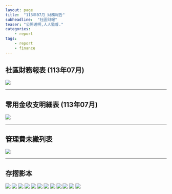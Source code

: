 ```yaml
---
layout: page
title:  "113年07月 財務報告"
subheadline:  "社區財報"
teaser: "公開透明,人人監督."
categories:
    - report
tags:
    - report
    - finance
---
```


## 社區財務報表 (113年07月)

![](https://github.com/coconutcity30050/community27/raw/gh-pages/assets/reports/113-07-%E8%B2%A1%E5%8B%99%E5%A0%B1%E8%A1%A8.jpg)

---
## 零用金收支明細表 (113年07月)

![](https://github.com/coconutcity30050/community27/raw/gh-pages/assets/reports/113-07-%E9%9B%B6%E7%94%A8%E9%87%91%E6%94%B6%E6%94%AF%E6%98%8E%E7%B4%B0%E8%A1%A8.jpg)

---
## 管理費未繳列表

![](https://github.com/coconutcity30050/community27/raw/gh-pages/assets/reports/113-08-16-%E7%AE%A1%E7%90%86%E8%B2%BB%E6%9C%AA%E6%B2%96%E9%8A%B7%E7%B4%80%E9%8C%84%E5%88%97%E8%A1%A8.jpg)

---
## 存摺影本

![](https://github.com/coconutcity30050/community27/raw/gh-pages/assets/reports/113-07-%E5%AD%98%E6%91%BA%E5%BD%B1%E6%9C%AC1.jpg)
![](https://github.com/coconutcity30050/community27/raw/gh-pages/assets/reports/113-07-%E5%AD%98%E6%91%BA%E5%BD%B1%E6%9C%AC2.jpg)
![](https://github.com/coconutcity30050/community27/raw/gh-pages/assets/reports/113-07-%E5%AD%98%E6%91%BA%E5%BD%B1%E6%9C%AC3.jpg)
![](https://github.com/coconutcity30050/community27/raw/gh-pages/assets/reports/113-07-%E5%AD%98%E6%91%BA%E5%BD%B1%E6%9C%AC4.jpg)
![](https://github.com/coconutcity30050/community27/raw/gh-pages/assets/reports/113-07-%E5%AD%98%E6%91%BA%E5%BD%B1%E6%9C%AC5.jpg)
![](https://github.com/coconutcity30050/community27/raw/gh-pages/assets/reports/113-07-%E5%AD%98%E6%91%BA%E5%BD%B1%E6%9C%AC6.jpg)
![](https://github.com/coconutcity30050/community27/raw/gh-pages/assets/reports/113-07-%E5%AD%98%E6%91%BA%E5%BD%B1%E6%9C%AC7.jpg)
![](https://github.com/coconutcity30050/community27/raw/gh-pages/assets/reports/113-07-%E5%AD%98%E6%91%BA%E5%BD%B1%E6%9C%AC8.jpg)
![](https://github.com/coconutcity30050/community27/raw/gh-pages/assets/reports/113-07-%E5%AD%98%E6%91%BA%E5%BD%B1%E6%9C%AC9.jpg)
![](https://github.com/coconutcity30050/community27/raw/gh-pages/assets/reports/113-07-%E5%AD%98%E6%91%BA%E5%BD%B1%E6%9C%AC10.jpg)
![](https://github.com/coconutcity30050/community27/raw/gh-pages/assets/reports/113-07-%E5%AD%98%E6%91%BA%E5%BD%B1%E6%9C%AC11.jpg)
![](https://github.com/coconutcity30050/community27/raw/gh-pages/assets/reports/113-07-%E5%AD%98%E6%91%BA%E5%BD%B1%E6%9C%AC12.jpg)
